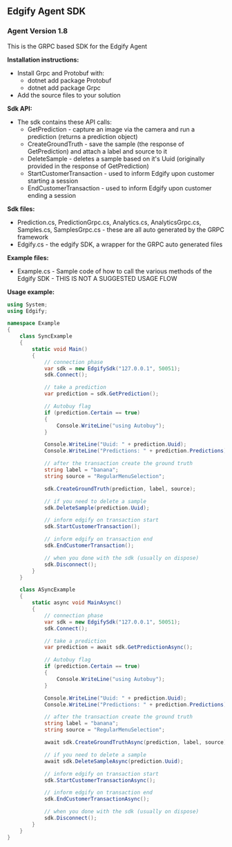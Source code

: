 ## Edgify Agent SDK

### Agent Version 1.8

This is the GRPC based SDK for the Edgify Agent 

**Installation instructions:**

* Install Grpc and Protobuf with:
    * dotnet add package Protobuf
    * dotnet add package Grpc
* Add the source files to your solution


**Sdk API:**

* The sdk contains these API calls:
    * GetPrediction - capture an image via the camera and run a prediction (returns a prediction object)
    * CreateGroundTruth - save the sample (the response of GetPrediction) and attach a label and source to it
    * DeleteSample - deletes a sample based on it's Uuid (originally provided in the response of GetPrediction)
    * StartCustomerTransaction - used to inform Edgify upon customer starting a session
    * EndCustomerTransaction - used to inform Edgify upon customer ending a session

**Sdk files:**

* Prediction.cs, PredictionGrpc.cs, Analytics.cs, AnalyticsGrpc.cs, Samples.cs, SamplesGrpc.cs - these are all auto generated by the GRPC framework
* Edgify.cs - the edgify SDK, a wrapper for the GRPC auto generated files


**Example files:**

* Example.cs - Sample code of how to call the various methods of the Edgify SDK - THIS IS NOT A SUGGESTED USAGE FLOW



**Usage example:**

```csharp
using System;
using Edgify;

namespace Example
{
    class SyncExample
    {
        static void Main()
        {
            // connection phase
            var sdk = new EdgifySdk("127.0.0.1", 50051);
            sdk.Connect();

            // take a prediction
            var prediction = sdk.GetPrediction();

            // Autobuy flag
            if (prediction.Certain == true)
            {
                Console.WriteLine("using Autobuy");
            }

            Console.WriteLine("Uuid: " + prediction.Uuid);
            Console.WriteLine("Predictions: " + prediction.Predictions);

            // after the transaction create the ground truth
            string label = "banana";
            string source = "RegularMenuSelection";

            sdk.CreateGroundTruth(prediction, label, source);

            // if you need to delete a sample
            sdk.DeleteSample(prediction.Uuid);

            // inform edgify on transaction start
            sdk.StartCustomerTransaction();

            // inform edgify on transaction end
            sdk.EndCustomerTransaction();

            // when you done with the sdk (usually on dispose) 
            sdk.Disconnect();
        }
    }

    class ASyncExample
    {
        static async void MainAsync()
        {
            // connection phase
            var sdk = new EdgifySdk("127.0.0.1", 50051);
            sdk.Connect();

            // take a prediction
            var prediction = await sdk.GetPredictionAsync();

            // Autobuy flag
            if (prediction.Certain == true)
            {
                Console.WriteLine("using Autobuy");
            }

            Console.WriteLine("Uuid: " + prediction.Uuid);
            Console.WriteLine("Predictions: " + prediction.Predictions);

            // after the transaction create the ground truth
            string label = "banana";
            string source = "RegularMenuSelection";

            await sdk.CreateGroundTruthAsync(prediction, label, source);

            // if you need to delete a sample
            await sdk.DeleteSampleAsync(prediction.Uuid);

            // inform edgify on transaction start
            sdk.StartCustomerTransactionAsync();

            // inform edgify on transaction end
            sdk.EndCustomerTransactionAsync();

            // when you done with the sdk (usually on dispose) 
            sdk.Disconnect();
        }
    }
}

```

